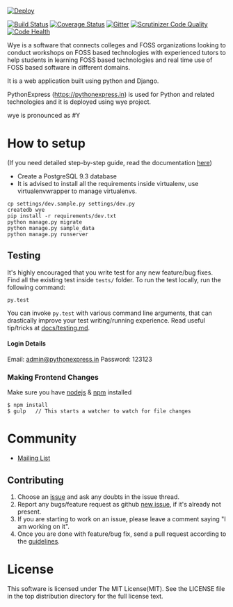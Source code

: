[![Deploy](https://www.herokucdn.com/deploy/button.png)](https://heroku.com/deploy)

[![Build Status](https://travis-ci.org/pythonindia/wye.svg)](https://travis-ci.org/pythonindia/wye) [![Coverage Status](https://coveralls.io/repos/pythonindia/wye/badge.svg?branch=master&service=github)](https://coveralls.io/github/pythonindia/wye?branch=master)
[![Gitter](https://badges.gitter.im/Join%20Chat.svg)](https://gitter.im/pythonindia/wye_chat?utm_source=share-link&utm_medium=link&utm_campaign=share-link)
[![Scrutinizer Code Quality](https://scrutinizer-ci.com/g/pythonindia/wye/badges/quality-score.png?b=master)](https://scrutinizer-ci.com/g/pythonindia/wye/?branch=master)
[![Code Health](https://landscape.io/github/pythonindia/wye/master/landscape.svg?style=flat)](https://landscape.io/github/pythonindia/wye/master)

Wye is a software that connects colleges and FOSS organizations looking to conduct workshops on FOSS based technologies with experienced tutors to help students in learning FOSS based technologies and real time use of FOSS based software in different domains.

It is a web application built using python and Django.

PythonExpress (https://pythonexpress.in) is used for Python and related technologies and it is deployed using wye project.

wye is pronounced as #Y

How to setup
============

(If you need detailed step-by-step guide, read the documentation [here](docs/setup.md))

 - Create a PostgreSQL 9.3 database
 - It is advised to install all the requirements inside virtualenv, use virtualenvwrapper to manage virtualenvs.

```
cp settings/dev.sample.py settings/dev.py
createdb wye
pip install -r requirements/dev.txt
python manage.py migrate
python manage.py sample_data
python manage.py runserver
```

## Testing

It's highly encouraged that you write test for any new feature/bug fixes. Find all the existing test inside `tests/` folder. To run the test locally, run the following command:

```
py.test
```

You can invoke `py.test` with various command line arguments, that can drastically improve your test writing/running experience. Read useful tip/tricks at [docs/testing.md].

#### Login Details

Email: admin@pythonexpress.in
Password: 123123


### Making Frontend Changes

Make sure you have [nodejs][node] & [npm][npm] installed

```
$ npm install
$ gulp   // This starts a watcher to watch for file changes
```

[node]: https://nodejs.org/en/
[npm]: https://www.npmjs.com/

# Community

- [Mailing List]

Contributing
------------

1. Choose an [issue][issue-list] and ask any doubts in the issue thread.
2. Report any bugs/feature request as github [new issue][new-issue], if it's already not present.
3. If you are starting to work on an issue, please leave a comment saying "I am working on it".
4. Once you are done with feature/bug fix, send a pull request according to the [guidelines].

[issue-list]: https://github.com/pythonindia/wye/issues/
[new-issue]: https://github.com/pythonindia/wye/issues/new
[guidelines]: https://github.com/pythonindia/wye/blob/master/CONTRIBUTING.md
[docs/testing.md]: docs/testing.md

# License

This software is licensed under The MIT License(MIT). See the LICENSE file in the top distribution directory for the full license text.

[Mailing List]: http://lists.pssi.org.in/cgi-bin/mailman/listinfo/pythonexpress
